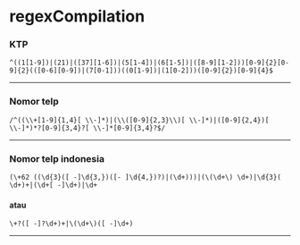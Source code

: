 # regexCompilation

### KTP 
```^((1[1-9])|(21)|([37][1-6])|(5[1-4])|(6[1-5])|([8-9][1-2]))[0-9]{2}[0-9]{2}(([0-6][0-9])|(7[0-1]))((0[1-9])|(1[0-2]))([0-9]{2})[0-9]{4}$```
<hr />

### Nomor telp
```/^((\\+[1-9]{1,4}[ \\-]*)|(\\([0-9]{2,3}\\)[ \\-]*)|([0-9]{2,4})[ \\-]*)*?[0-9]{3,4}?[ \\-]*[0-9]{3,4}?$/```
<hr />

### Nomor telp indonesia
```(\+62 ((\d{3}([ -]\d{3,})([- ]\d{4,})?)|(\d+)))|(\(\d+\) \d+)|\d{3}( \d+)+|(\d+[ -]\d+)|\d+```
#### atau
```\+?([ -]?\d+)+|\(\d+\)([ -]\d+)```
<hr />
